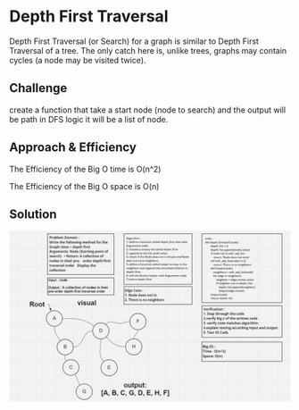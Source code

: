 # Depth First Traversal

Depth First Traversal (or Search) for a graph is similar to Depth First Traversal of a tree. The only catch here is, unlike trees, graphs may contain cycles (a node may be visited twice).

## Challenge

create a function that take a start node (node to search) and the output will be path in DFS logic it will be a list of node.

## Approach & Efficiency

The Efficiency of the Big O time is O(n^2)

The Efficiency of the Big O space is O(n)

## Solution

![code38](code38.PNG)

